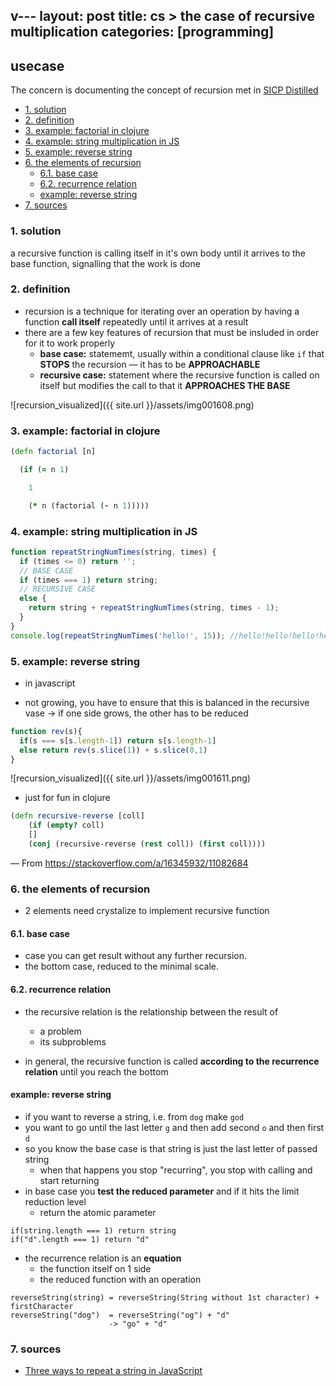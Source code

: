 v---
layout: post
title: cs > the case of recursive multiplication
categories: [programming]
---
## usecase
The concern is documenting the concept of recursion met in [SICP Distilled](http://www.sicpdistilled.com/section/1.2.1/)


<!-- TOC -->

- [1. solution](#1-solution)
- [2. definition](#2-definition)
- [3. example: factorial in clojure](#3-example-factorial-in-clojure)
- [4. example: string multiplication in JS](#4-example-string-multiplication-in-js)
- [5. example: reverse string](#5-example-reverse-string)
- [6. the elements of recursion](#6-the-elements-of-recursion)
    - [6.1. base case](#61-base-case)
    - [6.2. recurrence relation](#62-recurrence-relation)
    - [example: reverse string](#example-reverse-string)
- [7. sources](#7-sources)

<!-- /TOC -->

### 1. solution
a recursive function is calling itself in it's own body until it arrives to the base function, signalling that the work is done


### 2. definition
* recursion is a technique for iterating over an operation by having a function **call itself** repeatedly until it arrives at a result
* there are a few key features of recursion that must be insluded in order for it to work properly
    * **base case:** statememt, usually within a conditional clause like `if` that **STOPS** the recursion — it has to be **APPROACHABLE**
    * **recursive case:** statement where the recursive function is called on itself but modifies the call to that it **APPROACHES THE BASE**


![recursion_visualized]({{ site.url }}/assets/img001608.png)


### 3. example: factorial in clojure

```clojure
(defn factorial [n]

  (if (= n 1)

    1

    (* n (factorial (- n 1)))))
```

### 4. example: string multiplication in JS
```js
function repeatStringNumTimes(string, times) {
  if (times <= 0) return '';
  // BASE CASE
  if (times === 1) return string;
  // RECURSIVE CASE
  else {
    return string + repeatStringNumTimes(string, times - 1);
  }
}
console.log(repeatStringNumTimes('hello!', 15)); //hello!hello!hello!hello!hello!hello!hello!hello!hello!hello!hello!hello!hello!hello!hello!
```

### 5. example: reverse string
* in javascript

* <the result is constant> not growing, you have to ensure that this is balanced in the recursive vase → if one side grows, the other has to be reduced

```javascript
function rev(s){
  if(s === s[s.length-1]) return s[s.length-1]
  else return rev(s.slice(1)) + s.slice(0,1) 
}
```
![recursion_visualized]({{ site.url }}/assets/img001611.png)


* just for fun in clojure

```clojure
(defn recursive-reverse [coll]
    (if (empty? coll)
    []
    (conj (recursive-reverse (rest coll)) (first coll))))
```
— From <https://stackoverflow.com/a/16345932/11082684>


### 6. the elements of recursion
* 2 elements need crystalize to implement recursive function

#### 6.1. base case
* case you can get result without any further recursion. 
* the bottom case, reduced to the minimal scale. 

#### 6.2. recurrence relation
* the recursive relation is the relationship between the result of 
    * a problem 
    * its subproblems

* in general, the recursive function is called **according to the recurrence relation** until you reach the bottom

#### example: reverse string
* if you want to reverse a string, i.e. from `dog` make `god`
* you want to go until the last letter `g` and then add second `o` and then first `d`
* so you know the base case is that string is just the last letter of passed string
  * when that happens you stop "recurring", you stop with calling and start returning
* in base case you **test the reduced parameter** and if it hits the limit reduction level
  * return the atomic parameter

```
if(string.length === 1) return string
if("d".length === 1) return "d"

```

* the recurrence relation is an **equation**
  * the function itself on 1 side
  * the reduced function with an operation 

```
reverseString(string) = reverseString(String without 1st character) + firstCharacter
reverseString("dog")  = reverseString("og") + "d"
                      -> "go" + "d" 
```

### 7. sources
* [Three ways to repeat a string in JavaScript](https://www.freecodecamp.org/news/three-ways-to-repeat-a-string-in-javascript-2a9053b93a2d/)
